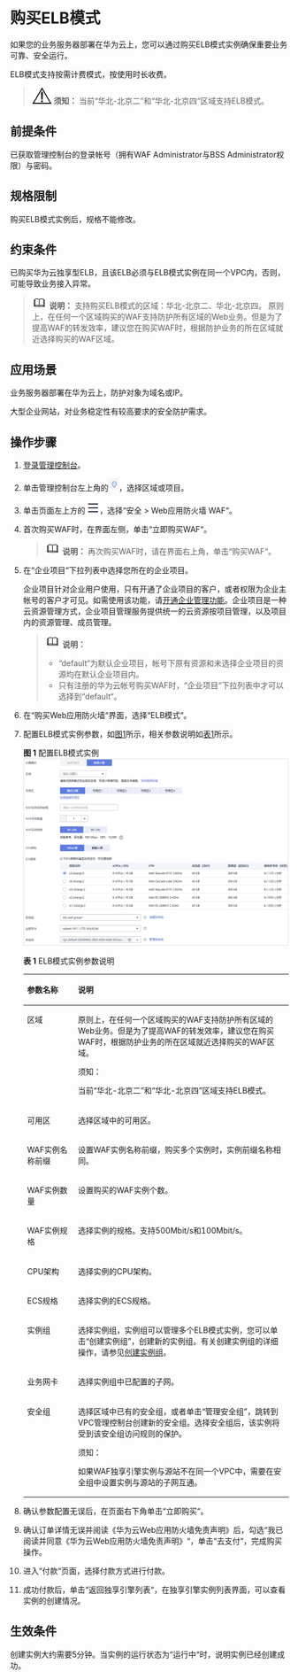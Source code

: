 # 购买ELB模式<a name="waf_01_0285"></a>

如果您的业务服务器部署在华为云上，您可以通过购买ELB模式实例确保重要业务可靠、安全运行。

ELB模式支持按需计费模式，按使用时长收费。

>![](public_sys-resources/icon-notice.gif) **须知：** 
>当前“华北-北京二“和“华北-北京四“区域支持ELB模式。

## 前提条件<a name="zh-cn_topic_0110861189_section5331623210436"></a>

已获取管理控制台的登录帐号（拥有WAF Administrator与BSS Administrator权限）与密码。

## 规格限制<a name="section379282141915"></a>

购买ELB模式实例后，规格不能修改。

## 约束条件<a name="section1753081119317"></a>

已购买华为云独享型ELB，且该ELB必须与ELB模式实例在同一个VPC内，否则，可能导致业务接入异常。

>![](public_sys-resources/icon-note.gif) **说明：** 
>支持购买ELB模式的区域：华北-北京二、华北-北京四。
>原则上，在任何一个区域购买的WAF支持防护所有区域的Web业务。但是为了提高WAF的转发效率，建议您在购买WAF时，根据防护业务的所在区域就近选择购买的WAF区域。

## 应用场景<a name="section1828463910329"></a>

业务服务器部署在华为云上，防护对象为域名或IP。

大型企业网站，对业务稳定性有较高要求的安全防护需求。

## 操作步骤<a name="section92421628131311"></a>

1.  [登录管理控制台](https://console.huaweicloud.com/?locale=zh-cn)。
2.  单击管理控制台左上角的![](figures/icon-region.jpg)，选择区域或项目。
3.  单击页面左上方的![](figures/icon-Service.png)，选择“安全  \>  Web应用防火墙 WAF“。
4.  首次购买WAF时，在界面左侧，单击“立即购买WAF“。

    >![](public_sys-resources/icon-note.gif) **说明：** 
    >再次购买WAF时，请在界面右上角，单击“购买WAF“。

5.  在“企业项目“下拉列表中选择您所在的企业项目。

    企业项目针对企业用户使用，只有开通了企业项目的客户，或者权限为企业主帐号的客户才可见。如需使用该功能，请[开通企业管理功能](https://support.huaweicloud.com/usermanual-em/em_am_0008.html)。企业项目是一种云资源管理方式，企业项目管理服务提供统一的云资源按项目管理，以及项目内的资源管理、成员管理。

    >![](public_sys-resources/icon-note.gif) **说明：** 
    >-   “default“为默认企业项目，帐号下原有资源和未选择企业项目的资源均在默认企业项目内。
    >-   只有注册的华为云帐号购买WAF时，“企业项目“下拉列表中才可以选择到“default“。

6.  在“购买Web应用防火墙“界面，选择“ELB模式“。
7.  配置ELB模式实例参数，如[图1](#zh-cn_topic_0110861189_fig5029231715163)所示，相关参数说明如[表1](#zh-cn_topic_0161005736_table4295843716304)所示。

    **图 1**  配置ELB模式实例<a name="zh-cn_topic_0110861189_fig5029231715163"></a>  
    ![](figures/配置ELB模式实例.png "配置ELB模式实例")

    **表 1**  ELB模式实例参数说明

    <a name="zh-cn_topic_0161005736_table4295843716304"></a>
    <table><thead align="left"><tr id="zh-cn_topic_0161005736_row4338993216304"><th class="cellrowborder" valign="top" width="19.139999999999997%" id="mcps1.2.3.1.1"><p id="zh-cn_topic_0161005736_p2492361616304"><a name="zh-cn_topic_0161005736_p2492361616304"></a><a name="zh-cn_topic_0161005736_p2492361616304"></a>参数名称</p>
    </th>
    <th class="cellrowborder" valign="top" width="80.86%" id="mcps1.2.3.1.2"><p id="zh-cn_topic_0161005736_p554697916304"><a name="zh-cn_topic_0161005736_p554697916304"></a><a name="zh-cn_topic_0161005736_p554697916304"></a>说明</p>
    </th>
    </tr>
    </thead>
    <tbody><tr id="row1135781814514"><td class="cellrowborder" valign="top" width="19.139999999999997%" headers="mcps1.2.3.1.1 "><p id="p17358418175111"><a name="p17358418175111"></a><a name="p17358418175111"></a>区域</p>
    </td>
    <td class="cellrowborder" valign="top" width="80.86%" headers="mcps1.2.3.1.2 "><p id="p378413583591"><a name="p378413583591"></a><a name="p378413583591"></a>原则上，在任何一个区域购买的WAF支持防护所有区域的Web业务。但是为了提高WAF的转发效率，建议您在购买WAF时，根据防护业务的所在区域就近选择购买的WAF区域。</p>
    <div class="notice" id="note16796202414325"><a name="note16796202414325"></a><a name="note16796202414325"></a><span class="noticetitle"> 须知： </span><div class="noticebody"><p id="zh-cn_topic_0178852794_p26971939442_1"><a name="zh-cn_topic_0178852794_p26971939442_1"></a><a name="zh-cn_topic_0178852794_p26971939442_1"></a>当前<span class="parmname" id="zh-cn_topic_0178852794_parmname9838102859_1"><a name="zh-cn_topic_0178852794_parmname9838102859_1"></a><a name="zh-cn_topic_0178852794_parmname9838102859_1"></a>“华北-北京二”</span>和<span class="parmname" id="zh-cn_topic_0178852794_parmname11564104243113_1"><a name="zh-cn_topic_0178852794_parmname11564104243113_1"></a><a name="zh-cn_topic_0178852794_parmname11564104243113_1"></a>“华北-北京四”</span>区域支持ELB模式。</p>
    </div></div>
    </td>
    </tr>
    <tr id="row16462181515576"><td class="cellrowborder" valign="top" width="19.139999999999997%" headers="mcps1.2.3.1.1 "><p id="p1446316152570"><a name="p1446316152570"></a><a name="p1446316152570"></a>可用区</p>
    </td>
    <td class="cellrowborder" valign="top" width="80.86%" headers="mcps1.2.3.1.2 "><p id="p34631315145718"><a name="p34631315145718"></a><a name="p34631315145718"></a>选择区域中的可用区。</p>
    </td>
    </tr>
    <tr id="zh-cn_topic_0161005736_row3896937416304"><td class="cellrowborder" valign="top" width="19.139999999999997%" headers="mcps1.2.3.1.1 "><p id="zh-cn_topic_0161005736_p43233810163143"><a name="zh-cn_topic_0161005736_p43233810163143"></a><a name="zh-cn_topic_0161005736_p43233810163143"></a>WAF实例名称前缀</p>
    </td>
    <td class="cellrowborder" valign="top" width="80.86%" headers="mcps1.2.3.1.2 "><p id="p12396184383010"><a name="p12396184383010"></a><a name="p12396184383010"></a>设置WAF实例名称前缀，购买多个实例时，实例前缀名称相同。</p>
    </td>
    </tr>
    <tr id="zh-cn_topic_0161005736_row1319658616304"><td class="cellrowborder" valign="top" width="19.139999999999997%" headers="mcps1.2.3.1.1 "><p id="zh-cn_topic_0161005736_p12055799163143"><a name="zh-cn_topic_0161005736_p12055799163143"></a><a name="zh-cn_topic_0161005736_p12055799163143"></a>WAF实例数量</p>
    </td>
    <td class="cellrowborder" valign="top" width="80.86%" headers="mcps1.2.3.1.2 "><p id="p51329357300"><a name="p51329357300"></a><a name="p51329357300"></a>设置购买的WAF实例个数。</p>
    </td>
    </tr>
    <tr id="zh-cn_topic_0161005736_row16837105815489"><td class="cellrowborder" valign="top" width="19.139999999999997%" headers="mcps1.2.3.1.1 "><p id="zh-cn_topic_0161005736_p29202425163143"><a name="zh-cn_topic_0161005736_p29202425163143"></a><a name="zh-cn_topic_0161005736_p29202425163143"></a>WAF实例规格</p>
    </td>
    <td class="cellrowborder" valign="top" width="80.86%" headers="mcps1.2.3.1.2 "><p id="p958111582086"><a name="p958111582086"></a><a name="p958111582086"></a>选择实例的规格。支持500Mbit/s和100Mbit/s。</p>
    </td>
    </tr>
    <tr id="row68111281274"><td class="cellrowborder" valign="top" width="19.139999999999997%" headers="mcps1.2.3.1.1 "><p id="p5811828871"><a name="p5811828871"></a><a name="p5811828871"></a>CPU架构</p>
    </td>
    <td class="cellrowborder" valign="top" width="80.86%" headers="mcps1.2.3.1.2 "><p id="p98110281073"><a name="p98110281073"></a><a name="p98110281073"></a>选择实例的CPU架构。</p>
    </td>
    </tr>
    <tr id="row1319318472611"><td class="cellrowborder" valign="top" width="19.139999999999997%" headers="mcps1.2.3.1.1 "><p id="p7194147968"><a name="p7194147968"></a><a name="p7194147968"></a>ECS规格</p>
    </td>
    <td class="cellrowborder" valign="top" width="80.86%" headers="mcps1.2.3.1.2 "><p id="p191941347363"><a name="p191941347363"></a><a name="p191941347363"></a>选择实例的ECS规格。</p>
    </td>
    </tr>
    <tr id="row195202055162711"><td class="cellrowborder" valign="top" width="19.139999999999997%" headers="mcps1.2.3.1.1 "><p id="p45211555102711"><a name="p45211555102711"></a><a name="p45211555102711"></a>实例组</p>
    </td>
    <td class="cellrowborder" valign="top" width="80.86%" headers="mcps1.2.3.1.2 "><p id="p197501314299"><a name="p197501314299"></a><a name="p197501314299"></a>选择实例组，实例组可以管理多个ELB模式实例，您可以单击<span class="uicontrol" id="uicontrol7424211185911"><a name="uicontrol7424211185911"></a><a name="uicontrol7424211185911"></a>“创建实例组”</span>，创建新的实例组。有关创建实例组的详细操作，请参见<a href="zh-cn_topic_0298408746.md">创建实例组</a>。</p>
    </td>
    </tr>
    <tr id="zh-cn_topic_0161005736_row2550998316304"><td class="cellrowborder" valign="top" width="19.139999999999997%" headers="mcps1.2.3.1.1 "><p id="zh-cn_topic_0161005736_p5304271416304"><a name="zh-cn_topic_0161005736_p5304271416304"></a><a name="zh-cn_topic_0161005736_p5304271416304"></a>业务网卡</p>
    </td>
    <td class="cellrowborder" valign="top" width="80.86%" headers="mcps1.2.3.1.2 "><p id="zh-cn_topic_0161005736_p6040559116304"><a name="zh-cn_topic_0161005736_p6040559116304"></a><a name="zh-cn_topic_0161005736_p6040559116304"></a>选择实例组中已配置的子网。</p>
    </td>
    </tr>
    <tr id="row1513920102816"><td class="cellrowborder" valign="top" width="19.139999999999997%" headers="mcps1.2.3.1.1 "><p id="p2013420142819"><a name="p2013420142819"></a><a name="p2013420142819"></a>安全组</p>
    </td>
    <td class="cellrowborder" valign="top" width="80.86%" headers="mcps1.2.3.1.2 "><p id="p740123717124"><a name="p740123717124"></a><a name="p740123717124"></a>选择区域中已有的安全组，或者单击<span class="uicontrol" id="uicontrol95163951615"><a name="uicontrol95163951615"></a><a name="uicontrol95163951615"></a>“管理安全组”</span>，跳转到VPC管理控制台创建新的安全组。选择安全组后，该实例将受到该安全组访问规则的保护。</p>
    <div class="notice" id="note1475493351420"><a name="note1475493351420"></a><a name="note1475493351420"></a><span class="noticetitle"> 须知： </span><div class="noticebody"><p id="p8754833121413"><a name="p8754833121413"></a><a name="p8754833121413"></a>如果WAF独享引擎实例与源站不在同一个VPC中，需要在安全组中设置实例与源站的子网互通。</p>
    </div></div>
    </td>
    </tr>
    </tbody>
    </table>

8.  确认参数配置无误后，在页面右下角单击“立即购买“。
9.  确认订单详情无误并阅读《华为云Web应用防火墙免责声明》后，勾选“我已阅读并同意《华为云Web应用防火墙免责声明》“，单击“去支付“，完成购买操作。

1.  进入“付款“页面，选择付款方式进行付款。
2.  成功付款后，单击“返回独享引擎列表“，在独享引擎实例列表界面，可以查看实例的创建情况。

## 生效条件<a name="section493711571450"></a>

创建实例大约需要5分钟。当实例的运行状态为“运行中“时，说明实例已经创建成功。

